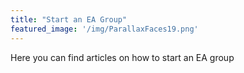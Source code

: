 ```yaml
---
title: "Start an EA Group"
featured_image: '/img/ParallaxFaces19.png'
---
```

Here you can find articles on how to start an EA group
